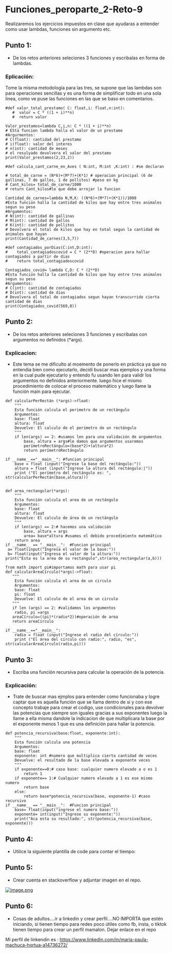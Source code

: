 # Funciones_peroparte_2-Reto-9
Realizaremos los ejercicios impuestos en clase que ayudaras a entender como usar lambdas, funciones sin argumento etc.
## Punto 1:
- De los retos anteriores seleciones 3 funciones y escribalas en forma de lambdas.
### Eplicación: ###
Tome la misma metodología para las tres, se supone que las lambdas son para operaciones sencillas y es una forma de simplificar todo en una sola linea, como ve puse las funciones en las que se baso en comentarios.

```
#def valor_total_prestamo( C: float,i: float,n:int):
   #  valor = C * ((1 + i)**n)
   #  return valor

Valor_prestamos=lambda C,i,n: C * ((1 + i)**n)
# ESta funcion lambda halla el valor de un prestamo
#Argurmentos:
# C(float): cantidad del prestamo
# i(float): valor del interes
# n(int): cantidad de meses
# el resulyado devolvera el valor del prestamo
print(Valor_prestamos(2,23,2))
```
```
#def calcula_cant_carne_en_Aves ( N:int, M:int ,K:int) : #se declaran

# total_de_carne = (N*6)+(M*7)+(K*1) # operacion principal (6 de gallinas, 7 de gallos, 1 de pollitos) #peso en kg
# Cant_kilos= total_de_carne/1000
# return Cant_kilos#lo que debe arrojar la funcion

Cantidad_de_carnes=lambda N,M,K: ((N*6)+(M*7)+(K*1))/1000
#Esta funcion halla la cantidad de kilos que hay entre tres animales segun su peso
#Argumentos:
# N(int): cantidad de gallinas
# M(int): cantidad de gallos
# K(int): cantidad de pollitos
# Devolvera el total de kilos que hay en total segun la cantidad de animales que hayan
print(Cantidad_de_carnes(3,5,7))

```
```
#def contagiados_porDias(C:int,D:int):
#    total_contagiadoscovid = C * (2**D) #operacion para hallar contagiados a partir de dias
#    return total_contagiadoscovid

Contagiados_covid= lambda C,D: C * (2**D)
#Esta funcion halla la cantidad de kilos que hay entre tres animales segun su peso
#Argumentos:
# C(int): cantidad de contagiados
# D(int): cantidad de dias
# Devolvera el total de contagiados segun hayan transcurrido cierta cantidad de dias
print(Contagiados_covid(569,8))
```
## Punto 2:
- De los retos anteriores seleciones 3 funciones y escribalas con argumentos no definidos (*args).
### Explicacion: ###
- Este tema se me dificulto al moemento de ponerlo en práctica ya que no entendia bien como ejecutarlo, decidi buscar mas ejemplos y una forma en la cual pude ejecutarlo y entendo fu usando len para validr los argumentos no definidos anteriormente. luego hice el mismo procedimiento de colocar el proceso matemático y luego llame la función main para ejecutar.
```
def calcularPerRectán (*args)->float:
    """
    Esta función calcula el perimetro de un rectángulo
    Argumentos:
    base: float
    altura: float
    Devuelve: El calculo de el perimetro de un rectángulo
    """  
    if len(args) == 2: #usamos len para una validación de argumentos
        base, altura = args#le damos que argumentos usaremos
        perímetroRectángulo=(base*2)+(altura*2)
        return perímetroRectángulo

if __name__=="__main__": #funcion principal
    base = float (input("Ingrese la base del rectángulo:"))
    altura = float (input("Ingrese la altura del rectángulo:|"))
    print ("El perímetro del rectángulo es: ", str(calcularPerRectán(base,altura)))
     
```
```
def area_rectangular(*args):
    """
    Esta función calcula el area de un rectángulo
    Argumentos:
    base: float
    altura: float
    Devuelve: El calculo de área de un rectángulo
    """
    if len(args) == 2:# hacemos una validación 
        base, altura = args
        area= base*altura #usamos el debido procedimiento matemático
    return area
if __name__ == "__main__":  #Funcion principal
 a= float(input("Ingresa el valor de la base:"))
 b= float(input("Ingresa el valor de la altura:"))
print("Esta es la area de su rectangulo",str(area_rectangular(a,b)))
```
```
from math import pi#importamos math para usar pi
def calcularAreaCírculo(*args)->float:
   """
    Esta función calcula el area de un circulo
    Argumentos:
    base: float
    pi: float
    Devuelve: El calculo de el area de un circulo
   """
   if len (args) == 2: #validamos los argumentos
    radio, pi =args
   areaCírculo=((pi)*(radio*2))#operación de area
   return areaCírculo

if __name__=="__main__":
    radio = float (input("Ingrese el radio del círculo:"))
    print ("El área del círculo con radio:", radio, "es", str(calcularAreaCírculo(radio,pi)))
```
## Punto 3:
- Escriba una función recursiva para calcular la operación de la potencia.
### Explicación: ### 
- Trate de buscar mas ejmplos para entender como funcionaba y logre captar que es aquella función que se llama dentro de si y con ese concepto trabaje para crear el codigo, use condicionales para devolver las potencias que siempre son iguales gracias a sus exponentes luego la llame a ella misma dandole la indicacion de que multiplicara la base por el exponente menos 1 que es una definición para hallar la potencia.
```
def potencia_recursiva(base:float, exponente:int):
    """
    Esta función calcula una potencia
    Argumentos:
    base: float
    exponente: int #numero que multiplica cierta cantidad de veces
    Devuelve: el resultado de la base elevada a exponente veces
    """
    if exponente==0:# caso base: cualquier numero elevado a o es 1
        return 1
    if exponente== 1:# Cualquier numero elevado a 1 es ese mismo numero
        return base
    else:
        return base*potencia_recursiva(base, exponente-1) #caso recursivo
if __name__ == "__main__":  #Funcion principal
    base= float(input("ingrese el numero base:"))
    exponente= int(input("Ingrese su exponente:"))
    print("Aca esta su resultado:", str(potencia_recursiva(base, exponente)))
```
## Punto 4:
- Utilice la siguiente plantilla de code para contar el tiempo:

## Punto 5:
- Crear cuenta en stackoverflow y adjuntar imagen en el repo.

[![image.png](https://i.postimg.cc/jSrGSC1f/image.png)](https://postimg.cc/3dnLLrYr)



## Punto 6:
- Cosas de adultos....ir a linkedin y crear perfil....NO IMPORTA que estén iniciando, si tienen tiempo para redes poco útiles como fb, insta, o tiktok tienen tiempo para crear un perfil mamalon. Dejar enlace en el repo

Mi perfil de linkendin es : https://www.linkedin.com/in/maria-paula-machuca-hortua-a14736272/

